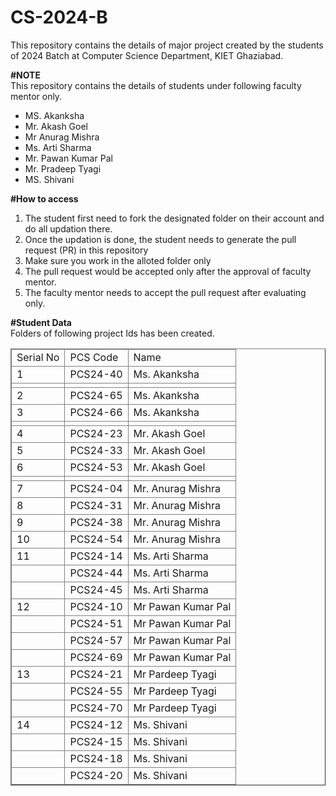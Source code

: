 # CS-2024-B
This repository contains the details of major project created by the students of 2024 Batch at Computer Science Department, KIET Ghaziabad.<br>

<b>#NOTE</b><br>
This repository contains the details of students under following faculty mentor only.<br>
<ul>
  <li>MS. Akanksha</li>
  <li>Mr. Akash Goel</li>
  <li>Mr Anurag Mishra</li>
  <li>Ms. Arti Sharma</li>
  <li>Mr. Pawan Kumar Pal</li>
  <li>Mr. Pradeep Tyagi</li>
  <li>MS. Shivani</li>
</ul>
  
<b>#How to access</b><br>
<ol>
  <li>The student first need to fork the designated folder on their account and do all updation there.</li>
  <li>Once the updation is done, the student needs to generate the pull request (PR) in this repository</li>
  <li>Make sure you work in the alloted folder only</li>
  <li>The pull request would be accepted only after the approval of faculty mentor.</li>
  <li>The faculty mentor needs to accept the pull request after evaluating only.</li>
 </ol>

<b>#Student Data</b><br>
Folders of following project Ids has been created.<br>
<table border="1">
  <thead>
    <tr>
  <td>Serial No</td>
  <td>PCS Code</td>
  <td>Name</td>
</tr>

<tr>
  <td>1</td>
  <td>PCS24-40</td>
  <td>Ms. Akanksha</td>
</tr>

<tr>
  <td></td>
  <td></td>
  <td></td>
</tr>

<tr>
  <td>2</td>
  <td>PCS24-65</td>
  <td>Ms. Akanksha</td>
</tr>

<tr>
  <td>3</td>
  <td>PCS24-66</td>
  <td>Ms. Akanksha</td>
</tr>

<tr>
  <td></td>
  <td></td>
  <td></td>
</tr>

<tr>
  <td>4</td>
  <td>PCS24-23</td>
  <td>Mr. Akash Goel</td>
</tr>

<tr>
  <td>5</td>
  <td>PCS24-33</td>
  <td>Mr. Akash Goel</td>
</tr>

<tr>
  <td>6</td>
  <td>PCS24-53</td>
  <td>Mr. Akash Goel</td>
</tr>

<tr>
  <td></td>
  <td></td>
  <td></td>
</tr>

<tr>
  <td>7</td>
  <td>PCS24-04</td>
  <td>Mr. Anurag Mishra</td>
</tr>

<tr>
  <td>8</td>
  <td>PCS24-31</td>
  <td>Mr. Anurag Mishra</td>
</tr>

<tr>
  <td>9</td>
  <td>PCS24-38</td>
  <td>Mr. Anurag Mishra</td>
</tr>

<tr>
  <td>10</td>
  <td>PCS24-54</td>
  <td>Mr. Anurag Mishra</td>
</tr>
<tr>
  <td>11</td>
  <td>PCS24-14</td>
  <td>Ms. Arti Sharma</td>
</tr>

<tr>
  <td></td>
  <td>PCS24-44</td>
  <td>Ms. Arti Sharma</td>
</tr>

<tr>
  <td></td>
  <td>PCS24-45</td>
  <td>Ms. Arti Sharma</td>
</tr>

<tr>
  <td>12</td>
  <td>PCS24-10</td>
  <td>Mr Pawan Kumar Pal</td>
</tr>

<tr>
  <td></td>
  <td>PCS24-51</td>
  <td>Mr Pawan Kumar Pal</td>
</tr>

<tr>
  <td></td>
  <td>PCS24-57</td>
  <td>Mr Pawan Kumar Pal</td>
</tr>

<tr>
  <td></td>
  <td>PCS24-69</td>
  <td>Mr Pawan Kumar Pal</td>
</tr>

<tr>
  <td>13</td>
  <td>PCS24-21</td>
  <td>Mr Pardeep Tyagi</td>
</tr>

<tr>
  <td></td>
  <td>PCS24-55</td>
  <td>Mr Pardeep Tyagi</td>
</tr>

<tr>
  <td></td>
  <td>PCS24-70</td>
  <td>Mr Pardeep Tyagi</td>
</tr>

<tr>
  <td>14</td>
  <td>PCS24-12</td>
  <td>Ms. Shivani</td>
</tr>

<tr>
  <td></td>
  <td>PCS24-15</td>
  <td>Ms. Shivani</td>
</tr>

<tr>
  <td></td>
  <td>PCS24-18</td>
  <td>Ms. Shivani</td>
</tr>

<tr>
  <td></td>
  <td>PCS24-20</td>
  <td>Ms. Shivani</td>
</tr>

    
  <tbody>
  

  </tbody>
</table>
